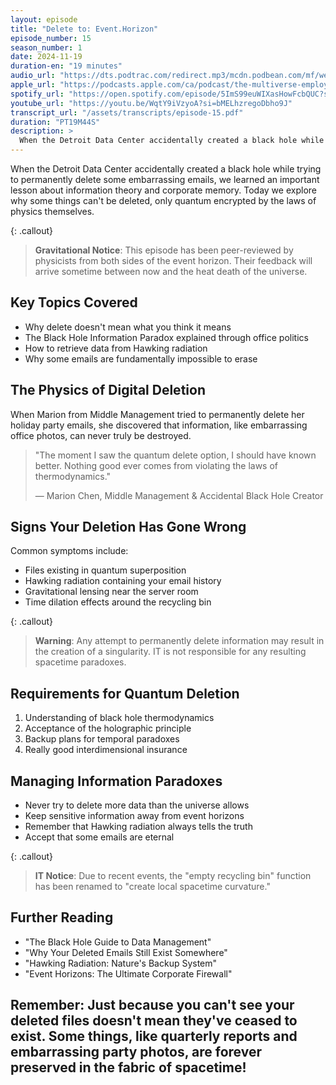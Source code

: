 ```yaml
---
layout: episode
title: "Delete to: Event.Horizon"
episode_number: 15
season_number: 1
date: 2024-11-19
duration-en: "19 minutes"
audio_url: "https://dts.podtrac.com/redirect.mp3/mcdn.podbean.com/mf/web/7h4c365w5hpyb4fa/Episode_15_-_Delete_to-_EventHorizon_-_2024-11-18_1222_PMawcbe.mp3"
apple_url: "https://podcasts.apple.com/ca/podcast/the-multiverse-employee-handbook/id1764134739?i=1000677443591"
spotify_url: "https://open.spotify.com/episode/5ImS99euWIXasHowFcbQUC?si=99xLDeH8RGmkYNzizfEQRg"
youtube_url: "https://youtu.be/WqtY9iVzyoA?si=bMELhzregoDbho9J"
transcript_url: "/assets/transcripts/episode-15.pdf"
duration: "PT19M44S"
description: >
  When the Detroit Data Center accidentally created a black hole while trying to permanently delete some embarrassing emails, we learned an important lesson about information theory and corporate memory. Today we explore why some things can't be deleted, only quantum encrypted by the laws of physics themselves.
---
```


When the Detroit Data Center accidentally created a black hole while trying to permanently delete some embarrassing emails, we learned an important lesson about information theory and corporate memory. Today we explore why some things can't be deleted, only quantum encrypted by the laws of physics themselves.

{: .callout}
> **Gravitational Notice**: This episode has been peer-reviewed by
> physicists from both sides of the event horizon. Their feedback will arrive
> sometime between now and the heat death of the universe.

## Key Topics Covered
* Why delete doesn't mean what you think it means
* The Black Hole Information Paradox explained through office politics
* How to retrieve data from Hawking radiation
* Why some emails are fundamentally impossible to erase

## The Physics of Digital Deletion
When Marion from Middle Management tried to permanently delete her holiday party emails, she discovered that information, like embarrassing office photos, can never truly be destroyed.

> "The moment I saw the quantum delete option, I should have known better.
> Nothing good ever comes from violating the laws of thermodynamics."
>
> — Marion Chen, Middle Management & Accidental Black Hole Creator

## Signs Your Deletion Has Gone Wrong
Common symptoms include:
* Files existing in quantum superposition
* Hawking radiation containing your email history
* Gravitational lensing near the server room
* Time dilation effects around the recycling bin

{: .callout}
> **Warning**: Any attempt to permanently delete information may result in the
> creation of a singularity. IT is not responsible for any resulting spacetime
> paradoxes.

## Requirements for Quantum Deletion
1. Understanding of black hole thermodynamics
2. Acceptance of the holographic principle
3. Backup plans for temporal paradoxes
4. Really good interdimensional insurance

## Managing Information Paradoxes
* Never try to delete more data than the universe allows
* Keep sensitive information away from event horizons
* Remember that Hawking radiation always tells the truth
* Accept that some emails are eternal

{: .callout}
> **IT Notice**: Due to recent events, the "empty recycling bin" function has
> been renamed to "create local spacetime curvature."

## Further Reading
* "The Black Hole Guide to Data Management"
* "Why Your Deleted Emails Still Exist Somewhere"
* "Hawking Radiation: Nature's Backup System"
* "Event Horizons: The Ultimate Corporate Firewall"

Remember: Just because you can't see your deleted files doesn't mean they've
ceased to exist. Some things, like quarterly reports and embarrassing party photos,
are forever preserved in the fabric of spacetime!
---
